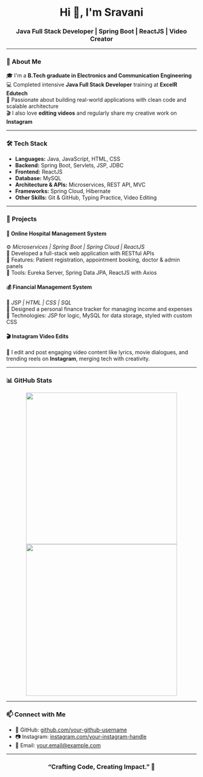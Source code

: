 <h1 align="center">Hi 👋, I'm Sravani</h1>
<h3 align="center">Java Full Stack Developer | Spring Boot | ReactJS | Video Creator</h3>

---

### 🌟 About Me

🎓 I'm a **B.Tech graduate in Electronics and Communication Engineering**  
💻 Completed intensive **Java Full Stack Developer** training at **ExcelR Edutech**  
🚀 Passionate about building real-world applications with clean code and scalable architecture  
🎬 I also love **editing videos** and regularly share my creative work on **Instagram**

---

### 🛠 Tech Stack

- **Languages:** Java, JavaScript, HTML, CSS  
- **Backend:** Spring Boot, Servlets, JSP, JDBC  
- **Frontend:** ReactJS  
- **Database:** MySQL  
- **Architecture & APIs:** Microservices, REST API, MVC  
- **Frameworks:** Spring Cloud, Hibernate  
- **Other Skills:** Git & GitHub, Typing Practice, Video Editing

---

### 💼 Projects

#### 💊 Online Hospital Management System  
⚙️ *Microservices | Spring Boot | Spring Cloud | ReactJS*  
🔹 Developed a full-stack web application with RESTful APIs  
🔹 Features: Patient registration, appointment booking, doctor & admin panels  
🔹 Tools: Eureka Server, Spring Data JPA, ReactJS with Axios

#### 💰 Financial Management System  
🧮 *JSP | HTML | CSS | SQL*  
🔹 Designed a personal finance tracker for managing income and expenses  
🔹 Technologies: JSP for logic, MySQL for data storage, styled with custom CSS

#### 🎬 Instagram Video Edits  
🎥 I edit and post engaging video content like lyrics, movie dialogues, and trending reels on **Instagram**, merging tech with creativity.

---

### 📊 GitHub Stats

<p align="center">
  <img src="https://github-readme-stats.vercel.app/api?username=your-github-username&show_icons=true&theme=radical" width="400" />
  <img src="https://github-readme-streak-stats.herokuapp.com/?user=your-github-username&theme=radical" width="400"/>
</p>

---

### 📫 Connect with Me

- 💼 GitHub: [github.com/your-github-username](https://github.com/your-github-username)  
- 📷 Instagram: [instagram.com/your-instagram-handle](https://instagram.com/your-instagram-handle)  
- 📩 Email: your.email@example.com  

---

<h3 align="center">“Crafting Code, Creating Impact.” 🚀</h3>
